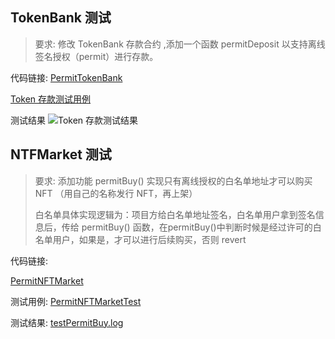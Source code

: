 ## TokenBank 测试
> 要求: 修改 TokenBank 存款合约 ,添加一个函数 permitDeposit 以支持离线签名授权（permit）进行存款。

代码链接: [PermitTokenBank](./src/PermitTokenBank.sol)

 [Token 存款测试用例](./test/PermitToken.t.sol)

 测试结果
![Token 存款测试结果](./resources/TokenBankDepositTest.png)

## NTFMarket 测试
> 要求: 添加功能 permitBuy() 实现只有离线授权的白名单地址才可以购买 NFT （用自己的名称发行 NFT，再上架）
> 
> 白名单具体实现逻辑为：项目方给白名单地址签名，白名单用户拿到签名信息后，传给 permitBuy() 函数，在permitBuy()中判断时候是经过许可的白名单用户，如果是，才可以进行后续购买，否则 revert

代码链接: 

[PermitNFTMarket](./src/PermitNFTMarket.sol)

测试用例: [PermitNFTMarketTest](./test/PermitNFTMarketTest.sol)

测试结果: 
[testPermitBuy.log](./test/testPermitBuy.log)
